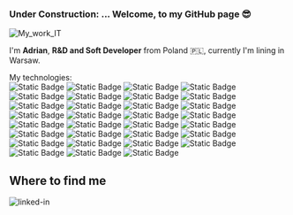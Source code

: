 ###  Under Construction: ... Welcome, to my GitHub page :sunglasses:
![My_work_IT](https://github.com/AdrianSzklarski/AdrianSzklarski/assets/87096333/a566caf1-d32b-4575-a14d-7458915b56db)

I'm **Adrian**, **R&D and Soft Developer** from Poland :poland:, currently I'm lining in Warsaw.

My technologies:
<br>
![Static Badge](https://img.shields.io/badge/Python_3.9_(_up_)-14354C?style=for-the-badge&logo=python&logoColor=white)  ![Static Badge](https://img.shields.io/badge/Java_Script-F7DF1E?style=for-the-badge&logo=javascript&logoColor=black) ![Static Badge](https://img.shields.io/badge/C-00599C?style=for-the-badge&logo=c&logoColor=white)  ![Static Badge](https://img.shields.io/badge/C%2B%2B-00599C?style=for-the-badge&logo=c%2B%2B&logoColor=white)  ![Static Badge](https://img.shields.io/badge/-Matlab_/_Simulink-FFA116?style=for-the-badge&logo=Simulink&logoColor=black) ![Static Badge](https://img.shields.io/badge/Fortran_Lahey_95-543DE0?style=for-the-badge&logo=Fortran&logoColor=white)  ![Static Badge](https://img.shields.io/badge/testing%20library-323330?style=for-the-badge&logo=testing-library&logoColor=red) ![Static Badge](https://img.shields.io/badge/API-lightblue?style=for-the-badge&logo=api&logoColor=white) ![Static Badge](https://img.shields.io/badge/HTML_5-E34F26?style=for-the-badge&logo=html5&logoColor=white) ![Static Badge](https://img.shields.io/badge/CSS_3-1572B6?style=for-the-badge&logo=css3&logoColor=white) ![Static Badge](https://img.shields.io/badge/Sass-CC6699?style=for-the-badge&logo=sass&logoColor=white) ![Static Badge](https://img.shields.io/badge/React-20232A?style=for-the-badge&logo=react&logoColor=61DAFB) ![Static Badge](https://img.shields.io/badge/Redux-593D88?style=for-the-badge&logo=redux&logoColor=white) ![Static Badge](https://img.shields.io/badge/Bootstrap-563D7C?style=for-the-badge&logo=bootstrap&logoColor=white) ![Static Badge](https://img.shields.io/badge/Django-092E20?style=for-the-badge&logo=django&logoColor=white) ![Static Badge](https://img.shields.io/badge/Flask-000000?style=for-the-badge&logo=flask&logoColor=white) ![Static Badge](https://img.shields.io/badge/PostgreSQL_&&_pgAdmin_4-316192?style=for-the-badge&logo=postgresql&logoColor=white) ![Static Badge](https://img.shields.io/badge/SQLite-07405E?style=for-the-badge&logo=sqlite&logoColor=white) ![Static Badge](https://img.shields.io/badge/PyCharm-000000.svg?&style=for-the-badge&logo=PyCharm&logoColor=white) ![Static Badge](	https://img.shields.io/badge/WebStorm-000000?style=for-the-badge&logo=WebStorm&logoColor=white) ![Static Badge](https://img.shields.io/badge/Visual_Studio_Code-0078D4?style=for-the-badge&logo=visual%20studio%20code&logoColor=white) ![Static Badge](https://img.shields.io/badge/Jupyter%20-orange?style=for-the-badge&logo=Jupyter%20ide&logoColor=white) ![Static Badge](https://img.shields.io/badge/Jira-0052CC?style=for-the-badge&logo=Jira&logoColor=white) ![Static Badge](https://img.shields.io/badge/Docker-blue?style=for-the-badge&logo=Docker&logoColor=white) ![Static Badge](https://img.shields.io/badge/_GitHub-100000?style=for-the-badge&logo=github&logoColor=white) ![Static Badge](https://img.shields.io/badge/Linux-FCC624?style=for-the-badge&logo=linux&logoColor=black) ![Static Badge](https://img.shields.io/badge/Prince2Foundation-563D7C?style=for-the-badge&logo=prince&logoColor=white) ![Static Badge](https://img.shields.io/badge/Agile/Scrum-blue?style=for-the-badge&logo=agile&logoColor=white) ![Static Badge](https://img.shields.io/badge/Windows-0078D6?style=for-the-badge&logo=windows&logoColor=white)  ![Static Badge](https://img.shields.io/badge/Ubuntu-E95420?style=for-the-badge&logo=ubuntu&logoColor=white) ![Static Badge](https://img.shields.io/badge/Heroku-430098?style=for-the-badge&logo=heroku&logoColor=white) 









 

## Where to find me
[<img align="left" alt="linked-in" src="https://img.shields.io/badge/linkedin-%230077B5.svg?&style=for-the-badge&logo=linkedin&logoColor=white" />](https://www.linkedin.com/in/szklarskiadrian/)




<!--
**AdrianSzklarski/AdrianSzklarski** is a ✨ _special_ ✨ repository because its `README.md` (this file) appears on your GitHub profile.

Here are some ideas to get you started:

- 🔭 I’m currently working on ...
- 🌱 I’m currently learning ...
- 👯 I’m looking to collaborate on ...
- 🤔 I’m looking for help with ...
- 💬 Ask me about ...
- 📫 How to reach me: ...
- 😄 Pronouns: ...
- ⚡ Fun fact: ...
-->
